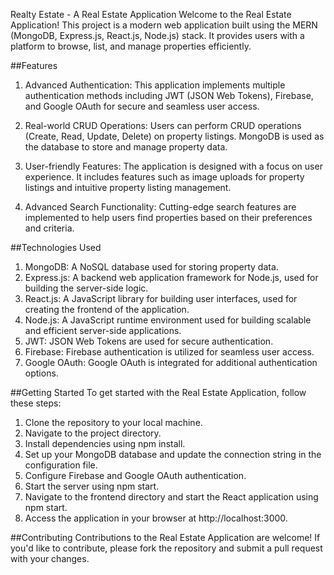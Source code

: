 Realty Estate - A Real Estate Application
Welcome to the Real Estate Application! This project is a modern web application built using the MERN (MongoDB, Express.js, React.js, Node.js) stack. It provides users with a platform to browse, list, and manage properties efficiently.

##Features
1. Advanced Authentication: This application implements multiple authentication methods including JWT (JSON Web Tokens), Firebase, and Google OAuth for secure and seamless user access.

2. Real-world CRUD Operations: Users can perform CRUD operations (Create, Read, Update, Delete) on property listings. MongoDB is used as the database to store and manage property data.

3. User-friendly Features: The application is designed with a focus on user experience. It includes features such as image uploads for property listings and intuitive property listing management.

4. Advanced Search Functionality: Cutting-edge search features are implemented to help users find properties based on their preferences and criteria.

##Technologies Used
1. MongoDB: A NoSQL database used for storing property data.
2. Express.js: A backend web application framework for Node.js, used for building the server-side logic.
3. React.js: A JavaScript library for building user interfaces, used for creating the frontend of the application.
4. Node.js: A JavaScript runtime environment used for building scalable and efficient server-side applications.
5. JWT: JSON Web Tokens are used for secure authentication.
6. Firebase: Firebase authentication is utilized for seamless user access.
7. Google OAuth: Google OAuth is integrated for additional authentication options.

##Getting Started
To get started with the Real Estate Application, follow these steps:

1. Clone the repository to your local machine.
2. Navigate to the project directory.
3. Install dependencies using npm install.
4. Set up your MongoDB database and update the connection string in the configuration file.
5. Configure Firebase and Google OAuth authentication.
6. Start the server using npm start.
7. Navigate to the frontend directory and start the React application using npm start.
8. Access the application in your browser at http://localhost:3000.

##Contributing
Contributions to the Real Estate Application are welcome! If you'd like to contribute, please fork the repository and submit a pull request with your changes.


